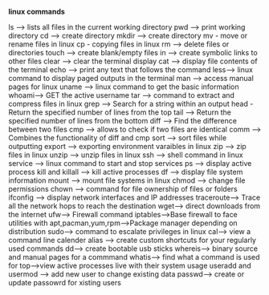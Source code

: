 **linux commands**

ls --> lists all files in the current working directory
pwd --> print working directory 
cd --> create directory 
mkdir --> create directory 
mv - move or rename files in linux
cp - copying files in linux 
rm --> delete files or directories
touch --> create blank/empty files
in --> create symbolic links to other files
clear --> clear the terminal display 
cat --> display file contents of the terminal 
echo --> print any text that follows the command 
less--> linux command to display paged outputs in the terminal 
man --> access manual pages for linux 
uname --> linux command to get the basic information
whoami--> GET the active username 
tar --> command to extract and compress files in linux 
grep --> Search for a string within an output 
head - Return the specified number of lines from the top 
tail --> Return the specified number of lines from the bottom 
diff --> Find the difference between two files 
cmp --> allows to check if two files are identical 
comm --> Combines the functionality of diff and cmp 
sort --> sort files while outputting 
export --> exporting environment varaibles in linux 
zip --> zip files in linux 
unzip --> unzip files in linux 
ssh --> shell command in linux 
service --> linux command to start and stop services 
ps --> display active process 
kill and killall --> kill active processes 
df --> display file system information 
mount --> mount file systems in linux 
chmod --> change file permissions 
chown --> command for file ownership of files or folders 
ifconfig --> display network interfaces and IP addresses
traceroute--> Trace all the network hops to reach the destination
wget--> direct downloads from the internet 
ufw--> Firewall command 
iptables-->Base firewall to face utilities with 
apt,pacman,yum,rpm-->Package manager depending on distribution 
sudo--> command to escalate privileges in linux 
cal--> view a command line calender
alias --> create custom shortcuts for your regularly used commands 
dd--> create bootable usb sticks 
whereis--> binary source and manual pages for a commmand 
whatis--> find what a command is used for 
top-->view active processes live with their system usage
useradd and usermod --> add new user to change existing data 
passwd--> create or update passowrd for xisting users 




